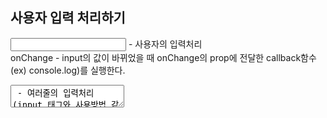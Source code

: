 ## 사용자 입력 처리하기
<input /> - 사용자의 입력처리  
onChange - input의 값이 바뀌었을 때 onChange의 prop에 전달한 callback함수(ex) console.log)를 실행한다.  
<textarea /> - 여러줄의 입력처리(input 태그와 사용방법 같음)  

focus() 사용 - useRef()를 사용하여 ref 객체는 현재 가리키는 값을 current라는 property로 불러와서 사용할 수 있다.  
->입력값을 입력하지 않았을 때 alert()로 경고창을 띄우는 대신 입력하지 않은 창을 강조해 주는 스타일리쉬한 방법 !
